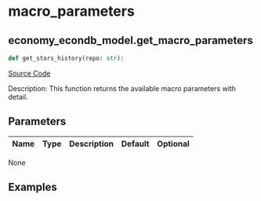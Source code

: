 # macro_parameters

## economy_econdb_model.get_macro_parameters

```python
def get_stars_history(repo: str):
```
[Source Code](https://github.com/OpenBB-finance/OpenBBTerminal/tree/main/openbb_terminal/economy/econdb_model.py#L624)

Description: This function returns the available macro parameters with detail.

## Parameters

| Name | Type | Description | Default | Optional |
| ---- | ---- | ----------- | ------- | -------- |

None

## Examples


